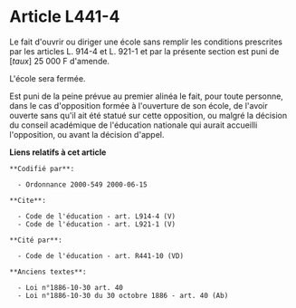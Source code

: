 # Article L441-4

Le fait d'ouvrir ou diriger une école sans remplir les conditions prescrites par les articles L. 914-4 et L. 921-1 et par la
présente section est puni de [*taux*] 25 000 F d'amende.

L'école sera fermée.

Est puni de la peine prévue au premier alinéa le fait, pour toute personne, dans le cas d'opposition formée à l'ouverture de
son école, de l'avoir ouverte sans qu'il ait été statué sur cette opposition, ou malgré la décision du conseil académique de
l'éducation nationale qui aurait accueilli l'opposition, ou avant la décision d'appel.

**Liens relatifs à cet article**

	**Codifié par**:

	  - Ordonnance 2000-549 2000-06-15

	**Cite**:

	  - Code de l'éducation - art. L914-4 (V)
	  - Code de l'éducation - art. L921-1 (V)

	**Cité par**:

	  - Code de l'éducation - art. R441-10 (VD)

	**Anciens textes**:

	  - Loi n°1886-10-30 art. 40
	  - Loi n°1886-10-30 du 30 octobre 1886 - art. 40 (Ab)
